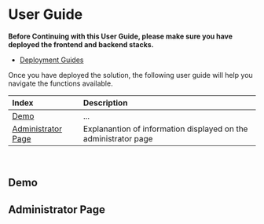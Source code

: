 # User Guide

**Before Continuing with this User Guide, please make sure you have deployed the frontend and backend stacks.**

- [Deployment Guides](./DeploymentGuide.md)

Once you have deployed the solution, the following user guide will help you navigate the functions available.

| Index                              | Description                                                |
| :--------------------------------- | :----------------------------------------------------------|
| [Demo](#demo)                      | ...
| [Administrator Page](#administrator-page)            | Explanantion of information displayed on the administrator page         |

<br>

## Demo 

## Administrator Page